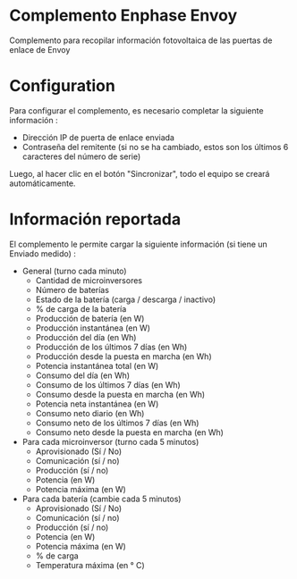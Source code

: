 # Complemento Enphase Envoy

Complemento para recopilar información fotovoltaica de las puertas de enlace de Envoy

# Configuration

Para configurar el complemento, es necesario completar la siguiente información :

- Dirección IP de puerta de enlace enviada
- Contraseña del remitente (si no se ha cambiado, estos son los últimos 6 caracteres del número de serie)

Luego, al hacer clic en el botón "Sincronizar", todo el equipo se creará automáticamente.

# Información reportada

El complemento le permite cargar la siguiente información (si tiene un Enviado medido) :

- General (turno cada minuto)
    - Cantidad de microinversores
    - Número de baterías
    - Estado de la batería (carga / descarga / inactivo)
    - % de carga de la batería
    - Producción de batería (en W)
    - Producción instantánea (en W)
    - Producción del día (en Wh)
    - Producción de los últimos 7 días (en Wh)
    - Producción desde la puesta en marcha (en Wh)
    - Potencia instantánea total (en W)
    - Consumo del día (en Wh)
    - Consumo de los últimos 7 días (en Wh)
    - Consumo desde la puesta en marcha (en Wh)
    - Potencia neta instantánea (en W)
    - Consumo neto diario (en Wh)
    - Consumo neto de los últimos 7 días (en Wh)
    - Consumo neto desde la puesta en marcha (en Wh)
- Para cada microinversor (turno cada 5 minutos)
    - Aprovisionado (Sí / No)
    - Comunicación (sí / no)
    - Producción (sí / no)
    - Potencia (en W)
    - Potencia máxima (en W)
- Para cada batería (cambie cada 5 minutos)
    - Aprovisionado (Sí / No)
    - Comunicación (sí / no)
    - Producción (sí / no)
    - Potencia (en W)
    - Potencia máxima (en W)
    - % de carga
    - Temperatura máxima (en ° C)
